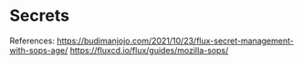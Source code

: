 # Secrets 

References: 
https://budimanjojo.com/2021/10/23/flux-secret-management-with-sops-age/
https://fluxcd.io/flux/guides/mozilla-sops/
